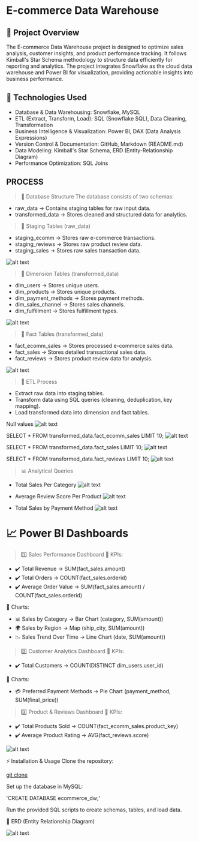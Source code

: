 # E-commerce Data Warehouse

## 📌 Project Overview
The E-commerce Data Warehouse project is designed to optimize sales analysis, customer insights, and product performance tracking. It follows Kimball's Star Schema methodology to structure data efficiently for reporting and analytics. The project integrates Snowflake as the cloud data warehouse and Power BI for visualization, providing actionable insights into business performance.

## 🚀 Technologies Used
* Database & Data Warehousing: Snowflake, MySQL
* ETL (Extract, Transform, Load): SQL (Snowflake SQL), Data Cleaning, Transformation
* Business Intelligence & Visualization: Power BI, DAX (Data Analysis Expressions)
* Version Control & Documentation: GitHub, Markdown (README.md)
* Data Modeling: Kimball's Star Schema, ERD (Entity-Relationship Diagram)
* Performance Optimization: SQL Joins


## **PROCESS**

> 📂 Database Structure
The database consists of two schemas:
* raw_data → Contains staging tables for raw input data.
* transformed_data → Stores cleaned and structured data for analytics.

> 📌 Staging Tables (raw_data)
* staging_ecomm → Stores raw e-commerce transactions.
* staging_reviews → Stores raw product review data.
* staging_sales → Stores raw sales transaction data.

![alt text](IMAGES/staging_tables.png)

> 📌 Dimension Tables (transformed_data)
* dim_users → Stores unique users.
* dim_products → Stores unique products.
* dim_payment_methods → Stores payment methods.
* dim_sales_channel → Stores sales channels.
* dim_fulfillment → Stores fulfillment types.

![alt text](IMAGES/dim_tables.png)

> 📌 Fact Tables (transformed_data)
* fact_ecomm_sales → Stores processed e-commerce sales data.
* fact_sales → Stores detailed transactional sales data.
* fact_reviews → Stores product review data for analysis.

![alt text](IMAGES/fact_tables.png)

> 🔄 ETL Process
* Extract raw data into staging tables.
* Transform data using SQL queries (cleaning, deduplication, key mapping).
* Load transformed data into dimension and fact tables.

Null values
![alt text](IMAGES/null_values.png)

SELECT * FROM transformed_data.fact_ecomm_sales LIMIT 10;
![alt text](IMAGES/fact_ecomm_TD.png)

SELECT * FROM transformed_data.fact_sales LIMIT 10;
![alt text](IMAGES/fact_sales_TD.png)

SELECT * FROM transformed_data.fact_reviews LIMIT 10;
![alt text](IMAGES/fact_reviews_TD.png)

> 📊 Analytical Queries
* Total Sales Per Category
![alt text](IMAGES/total_sales_per_category.png)

* Average Review Score Per Product
![alt text](IMAGES/Average_Review_Score_Per_Product.png)

* Total Sales by Payment Method
![alt text](IMAGES/Total_Sales_by_Payment_Method.png)


# 📈 Power BI Dashboards
> 1️⃣ Sales Performance Dashboard
📌 KPIs:
- ✔️ Total Revenue → SUM(fact_sales.amount)
- ✔️ Total Orders → COUNT(fact_sales.orderid)
- ✔️ Average Order Value → SUM(fact_sales.amount) / COUNT(fact_sales.orderid)

📌 Charts:
- 📊 Sales by Category → Bar Chart (category, SUM(amount))
- 🌍 Sales by Region → Map (ship_city, SUM(amount))
- 📉 Sales Trend Over Time → Line Chart (date, SUM(amount))

> 2️⃣ Customer Analytics Dashboard
📌 KPIs:
- ✔️ Total Customers → COUNT(DISTINCT dim_users.user_id)

📌 Charts:
- 💳 Preferred Payment Methods → Pie Chart (payment_method, SUM(final_price))

> 3️⃣ Product & Reviews Dashboard
📌 KPIs:
- ✔️ Total Products Sold → COUNT(fact_ecomm_sales.product_key)
- ✔️ Average Product Rating → AVG(fact_reviews.score)

![alt text](IMAGES/dashboard_powerbi.png)

⚡ Installation & Usage
Clone the repository:

[git clone](https://github.com/utkarshgupta28/ecommerce-datawarehouse.git)

Set up the database in MySQL:

'CREATE DATABASE ecommerce_dw;'

Run the provided SQL scripts to create schemas, tables, and load data.

📜 ERD (Entity Relationship Diagram)

![alt text](IMAGES/ERD.png)

